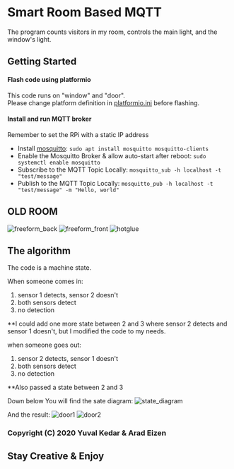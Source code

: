 # Smart Room Based MQTT
 The program counts visitors in my room, controls the main light, and the window's light.

## Getting Started
#### Flash code using platformio
 This code runs on "window" and "door".  
 Please change platform definition in [platformio.ini](platformio.ini) before flashing.

 #### Install and run MQTT broker
 Remember to set the RPi with a static IP address

* Install [mosquitto](https://mosquitto.org/download/): ```sudo apt install mosquitto mosquitto-clients```
* Enable the Mosquitto Broker & allow auto-start after reboot: ```sudo systemctl enable mosquitto```
* Subscribe to the MQTT Topic Locally: ```mosquitto_sub -h localhost -t "test/message"```
* Publish to the MQTT Topic Locally: ```mosquitto_pub -h localhost -t "test/message" -m "Hello, world"```


## OLD ROOM
![freeform_back](media/freeform_back.jpg "freeform_back")
![freeform_front](media/freeform_front.jpg "freeform_front")
![hotglue](media/hotglue.jpg "hotglue")

## The algorithm
The code is a machine state.

When someone comes in:
1. sensor 1 detects, sensor 2 doesn't
2. both sensors detect
3. no detection

**I could add one more state between 2 and 3 where sensor 2 detects and sensor 1 doesn't, but I modified the code to my needs.

when someone goes out:
1. sensor 2 detects, sensor 1 doesn't
2. both sensors detect
3. no detection

**Also passed a state between 2 and 3

Down below You will find the sate diagram:
![state_diagram](media/state_diagram.jpg "state_diagram")

And the result:
![door1](media/door1.jpg "door1")
![door2](media/door2.jpg "door2")


### Copyright (C) 2020 Yuval Kedar & Arad Eizen
## Stay Creative & Enjoy

